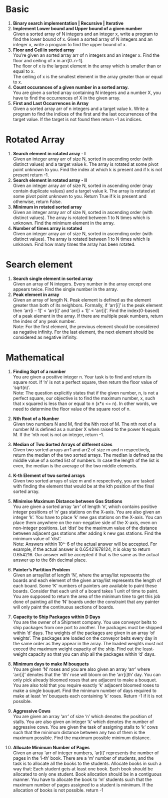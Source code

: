 # Basic
1. **Binary search implementation | Recursive | Iterative**
2. **Implement Lower bound and Upper bound of a given number**  
   Given a sorted array of N integers and an integer x, write a program to find the lower bound of x.
   Given a sorted array of N integers and an integer x, write a program to find the upper bound of x.
5. **Floor and Ceil in sorted array**  
   You’re given an sorted array arr of n integers and an integer x. Find the floor and ceiling of x in arr[0..n-1].  
   The floor of x is the largest element in the array which is smaller than or equal to x.  
   The ceiling of x is the smallest element in the array greater than or equal to x.
6. **Count occurances of a given number in a sorted array.**  
   You are given a sorted array containing N integers and a number X, you have to find the occurrences of X in the given array.
8. **First and Last Occurrences in Array**  
   Given a sorted array arr of n integers and a target value k. Write a program to find the indices of the first and the last occurrences of the target value. If the target is not found then return -1 as indices.

# Rotated Array
1. **Search element in rotated array - I** <br />
   Given an integer array arr of size N, sorted in ascending order (with distinct values) and a target value k. The array is rotated at some pivot point unknown to you. Find the index at which k is present and if k is not present return -1.
2. **Search element in rotated array - II** <br />
   Given an integer array arr of size N, sorted in ascending order (may contain duplicate values) and a target value k. The array is rotated at some pivot point unknown to you. Return True if k is present and otherwise, return False.
3. **Minimum in rotated sorted array**  
   Given an integer array arr of size N, sorted in ascending order (with distinct values). The array is rotated between 1 to N times which is unknown. Find the minimum element in the array.
4. **Number of times array is rotated**  
   Given an integer array arr of size N, sorted in ascending order (with distinct values). The array is rotated between 1 to N times which is unknown. Find how many times the array has been rotated.

# Search element
1. **Search single element in sorted array**  
   Given an array of N integers. Every number in the array except one appears twice. Find the single number in the array.
2. **Peak element in array**  
   Given an array of length N. Peak element is defined as the element greater than both of its neighbors. Formally, if ‘arr[i]’ is the peak element then ‘arr[i – 1]’ < ‘arr[i]’ and ‘arr[i + 1]’ < ‘arr[i]’. Find the index(0-based) of a peak element in the array. If there are multiple peak numbers, return the index of any peak number.  
   Note: For the first element, the previous element should be considered as negative infinity. For the last element, the next element should be considered as negative infinity.

# Mathematical
1. **Finding Sqrt of a number**  
   You are given a positive integer n. Your task is to find and return its square root. If ‘n’ is not a perfect square, then return the floor value of ‘sqrt(n)’.  
   Note: The question explicitly states that if the given number, n, is not a perfect square, our objective is to find the maximum number, x, such that x squared is less than or equal to n (x*x <= n). In other words, we need to determine the floor value of the square root of n.
2. **Nth Root of a Number**  
   Given two numbers N and M, find the Nth root of M. The nth root of a number M is defined as a number X when raised to the power N equals M. If the ‘nth root is not an integer, return -1.
3. **Median of Two Sorted Arrays of different sizes**  
   Given two sorted arrays arr1 and arr2 of size m and n respectively, return the median of the two sorted arrays. The median is defined as the middle value of a sorted list of numbers. In case the length of the list is even, the median is the average of the two middle elements.
4. **K-th Element of two sorted arrays**  
   Given two sorted arrays of size m and n respectively, you are tasked with finding the element that would be at the kth position of the final sorted array.

1. **Minimise Maximum Distance between Gas Stations**  
   You are given a sorted array ‘arr’ of length ‘n’, which contains positive integer positions of ‘n’ gas stations on the X-axis. You are also given an integer ‘k’. You have to place ‘k’ new gas stations on the X-axis. You can place them anywhere on the non-negative side of the X-axis, even on non-integer positions. Let ‘dist’ be the maximum value of the distance between adjacent gas stations after adding k new gas stations. Find the minimum value of ‘dist’.  
   Note: Answers within 10^-6 of the actual answer will be accepted. For example, if the actual answer is 0.65421678124, it is okay to return 0.654216. Our answer will be accepted if that is the same as the actual answer up to the 6th decimal place.
2. **Painter’s Partition Problem**  
   Given an array/list of length ‘N’, where the array/list represents the boards and each element of the given array/list represents the length of each board. Some ‘K’ numbers of painters are available to paint these boards. Consider that each unit of a board takes 1 unit of time to paint. You are supposed to return the area of the minimum time to get this job done of painting all the ‘N’ boards under the constraint that any painter will only paint the continuous sections of boards.
3. **Capacity to Ship Packages within D Days**  
   You are the owner of a Shipment company. You use conveyor belts to ship packages from one port to another. The packages must be shipped within ‘d’ days. The weights of the packages are given in an array ‘of weights’. The packages are loaded on the conveyor belts every day in the same order as they appear in the array. The loaded weights must not exceed the maximum weight capacity of the ship. Find out the least-weight capacity so that you can ship all the packages within ‘d’ days.
4. **Minimum days to make M bouquets**  
   You are given ‘N’ roses and you are also given an array ‘arr’  where ‘arr[i]’  denotes that the ‘ith’ rose will bloom on the ‘arr[i]th’ day. You can only pick already bloomed roses that are adjacent to make a bouquet. You are also told that you require exactly ‘k’ adjacent bloomed roses to make a single bouquet. Find the minimum number of days required to make at least ‘m’ bouquets each containing ‘k’ roses. Return -1 if it is not possible.
5. **Aggressive Cows**  
   You are given an array ‘arr’ of size ‘n’ which denotes the position of stalls. You are also given an integer ‘k’ which denotes the number of aggressive cows. You are given the task of assigning stalls to ‘k’ cows such that the minimum distance between any two of them is the maximum possible. Find the maximum possible minimum distance.
6. **Allocate Minimum Number of Pages**  
   Given an array ‘arr of integer numbers, ‘ar[i]’ represents the number of pages in the ‘i-th’ book. There are a ‘m’ number of students, and the task is to allocate all the books to the students. Allocate books in such a way that:
   Each student gets at least one book.
   Each book should be allocated to only one student.
   Book allocation should be in a contiguous manner.
   You have to allocate the book to ‘m’ students such that the maximum number of pages assigned to a student is minimum. If the allocation of books is not possible. return -1



















   
